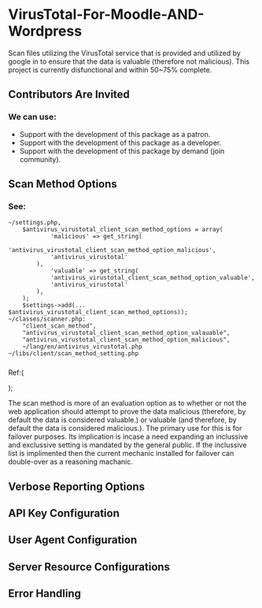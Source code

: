 # VirusTotal-For-Moodle-AND-Wordpress
Scan files utilizing the VirusTotal service that is provided and utilized by google in to ensure that the data is valuable (therefore not malicious). This project is currently disfunctional and within 50~75% complete.

## Contributors Are Invited ##
### We can use:
- Support with the development of this package as a patron.
- Support with the development of this package as a developer. 
- Support with the development of this package by demand (join community). 

## Scan Method Options 
### See:
	~/settings.php, 
		$antivirus_virustotal_client_scan_method_options = array(
        		'malicious' => get_string(
				'antivirus_virustotal_client_scan_method_option_malicious', 
				'antivirus_virustotal'
			),
        		'valuable' => get_string(
				'antivirus_virustotal_client_scan_method_option_valuable', 
				'antivirus_virustotal'
			),
		);
		$settings->add(... $antivirus_virustotal_client_scan_method_options));
	~/classes/scanner.php: 
		"client_scan_method", 
		"antivirus_virustotal_client_scan_method_option_valauable",
		"antivirus_virustotal_client_scan_method_option_malicious", 
		~/lang/en/antivirus_virustotal.php
	~/libs/client/scan_method_setting.php
###

Ref:(

);


The scan method is more of an evaluation option as to whether or not the web application should attempt to prove the data malicious (therefore, by default the data is considered valuable.) or valuable (and therefore, by default the data is considered malicious.). The primary use for this is for failover purposes. Its implication is incase a need expanding an inclussive and exclussive setting is mandated by the general public. If the inclussive list is implimented then the current mechanic installed for failover can double-over as a reasoning machanic.

## Verbose Reporting Options
## API Key Configuration
## User Agent Configuration
## Server Resource Configurations
## Error Handling
